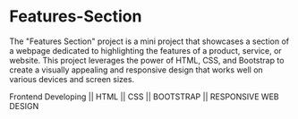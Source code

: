 # Features-Section
The "Features Section" project is a mini project that showcases a section of a webpage dedicated to highlighting the features of a product, service, or website. This project leverages the power of HTML, CSS, and Bootstrap to create a visually appealing and responsive design that works well on various devices and screen sizes.

Frontend Developing || HTML || CSS || BOOTSTRAP || RESPONSIVE WEB DESIGN
